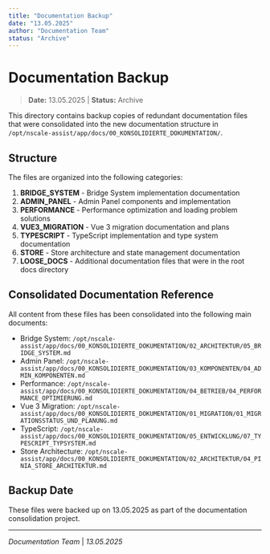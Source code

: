 ```yaml
---
title: "Documentation Backup"
date: "13.05.2025"
author: "Documentation Team"
status: "Archive"
---
```


# Documentation Backup

> **Date:** 13.05.2025 | **Status:** Archive

This directory contains backup copies of redundant documentation files that were consolidated into the new documentation structure in `/opt/nscale-assist/app/docs/00_KONSOLIDIERTE_DOKUMENTATION/`.

## Structure

The files are organized into the following categories:

1. **BRIDGE_SYSTEM** - Bridge System implementation documentation
2. **ADMIN_PANEL** - Admin Panel components and implementation
3. **PERFORMANCE** - Performance optimization and loading problem solutions
4. **VUE3_MIGRATION** - Vue 3 migration documentation and plans
5. **TYPESCRIPT** - TypeScript implementation and type system documentation
6. **STORE** - Store architecture and state management documentation
7. **LOOSE_DOCS** - Additional documentation files that were in the root docs directory

## Consolidated Documentation Reference

All content from these files has been consolidated into the following main documents:

- Bridge System: `/opt/nscale-assist/app/docs/00_KONSOLIDIERTE_DOKUMENTATION/02_ARCHITEKTUR/05_BRIDGE_SYSTEM.md`
- Admin Panel: `/opt/nscale-assist/app/docs/00_KONSOLIDIERTE_DOKUMENTATION/03_KOMPONENTEN/04_ADMIN_KOMPONENTEN.md`
- Performance: `/opt/nscale-assist/app/docs/00_KONSOLIDIERTE_DOKUMENTATION/04_BETRIEB/04_PERFORMANCE_OPTIMIERUNG.md`
- Vue 3 Migration: `/opt/nscale-assist/app/docs/00_KONSOLIDIERTE_DOKUMENTATION/01_MIGRATION/01_MIGRATIONSSTATUS_UND_PLANUNG.md`
- TypeScript: `/opt/nscale-assist/app/docs/00_KONSOLIDIERTE_DOKUMENTATION/05_ENTWICKLUNG/07_TYPESCRIPT_TYPSYSTEM.md`
- Store Architecture: `/opt/nscale-assist/app/docs/00_KONSOLIDIERTE_DOKUMENTATION/02_ARCHITEKTUR/04_PINIA_STORE_ARCHITEKTUR.md`

## Backup Date

These files were backed up on 13.05.2025 as part of the documentation consolidation project.

---

*Documentation Team* | *13.05.2025*
